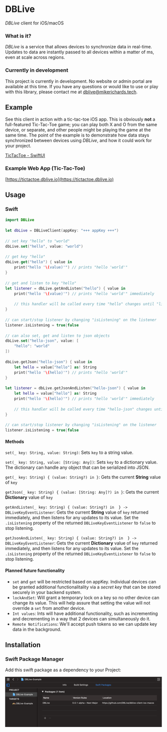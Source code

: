 # DBLive
*DBLive* client for iOS/macOS

### What is it?
*DBLive* is a service that allows devices to synchronize data in real-time. Updates to data are instantly passed to all devices within a matter of ms, even at scale across regions.

### Currently in development
This project is currently in development. No website or admin portal are available at this time. If you have any questions or would like to use or play with this library, please contact me at [dblive@mikerichards.tech](mailto:dblive@mikerichards.tech).

## Example
See this client in action with a tic-tac-toe iOS app. This is obviously **not** a full-featured Tic-Tac-Toe game; you can play both X and O from the same device, or separate, and other people might be playing the game at the same time. The point of the example is to demonstrate how data stays synchronized between devices using *DBLive*, and how it could work for your project.

[TicTacToe - SwiftUI](https://github.com/DBLive/dblive-ios-example-tictactoe-swiftui)

### Example Web App (Tic-Tac-Toe)
[https://tictactoe.dblive.io](https://tictactoe.dblive.io)

## Usage

### Swift
```swift
import DBLive

let dbLive = DBLiveClient(appKey: "+++ appKey +++")

// set key "hello" to "world"
dbLive.set("hello", value: "world")

// get key "hello"
dbLive.get("hello") { value in
    print("hello '\(value)'") // prints "hello 'world'"
}

// get and listen to key "hello"
let listener = dbLive.getAndListen("hello") { value in
    print("hello '\(value)'") // prints "hello 'world'" immediately
    
    // this handler will be called every time "hello" changes until "listener.isListening" is false
}

// can start/stop listener by changing "isListening" on the listener
listener.isListening = true|false

// can also set, get and listen to json objects
dbLive.set("hello-json", value: [
    "hello": "world"
])

dbLive.getJson("hello-json") { value in
    let hello = value["hello"] as! String
    print("hello '\(hello)'") // prints "hello 'world'"
}

let listener = dbLive.getJsonAndListen("hello-json") { value in
    let hello = value["hello"] as! String
    print("hello '\(hello)'") // prints "hello 'world'" immediately
    
    // this handler will be called every time "hello-json" changes until "listener.isListening" is false
}

// can start/stop listener by changing "isListening" on the listener
listener.isListening = true|false
```

#### Methods
`set(_ key: String, value: String)`: Sets `key` to a string value.

`set(_ key: String, value: [String: Any])`: Sets `key` to a dictionary value. The dictionary can handle any object that can be serialized into JSON.

`get(_ key: String) { (value: String?) in
}`: Gets the current **String** value of `key`

`getJson(_ key: String) { (value: [String: Any]?) in
}`: Gets the current **Dictionary** value of `key`

`getAndListen(_ key: String) { (value: String?) in 
} -> DBLiveKeyEventListener`: Gets the current **String** value of `key` returned immediately, and then listens for any updates to its value. Set the `.isListening` property of the returned `DBLiveKeyEventListener` to `false` to stop listening.

`getJsonAndListen(_ key: String) { (value: String?) in 
} -> DBLiveKeyEventListener`: Gets the current **Dictionary** value of `key` returned immediately, and then listens for any updates to its value. Set the `.isListening` property of the returned `DBLiveKeyEventListener` to `false` to stop listening.

#### Planned future functionality
  * `set` and `get` will be restricted based on appKey. Individual devices can be granted additional functionalitality via a *secret key* that can be stored securely in your backend system.
  * `lockAndSet`: Will grant a temporary lock on a key so no other device can change its value. This will help assure that setting the value will not override a `set` from another device.
  * `Int values`: Ints will have additional functionality, such as incrementing and decrementing in a way that 2 devices can simultaneously do it.
  * `Remote Notifications`: We'll accept push tokens so we can update key data in the background.

## Installation

### Swift Package Manager
Add this swift package as a dependency to your Project:

![DBLive Swift Package](https://github.com/DBLive/dblive-client-ios-macos/raw/master/Assets/SwiftPackages-Screenshot.png)
